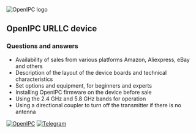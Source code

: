 ![OpenIPC logo][logo]

## OpenIPC URLLC device

### Questions and answers

- Availability of sales from various platforms Amazon, Aliexpress, eBay and others
- Description of the layout of the device boards and technical characteristics
- Set options and equipment, for beginners and experts
- Installing OpenIPC firmware on the device before sale
- Using the 2.4 GHz and 5.8 GHz bands for operation
- Using a directional coupler to turn off the transmitter if there is no antenna



[![OpenIPC][site]][site_basic]  [![Telegram][chat]][telegram_fpv]

[logo]: https://openipc.org/assets/openipc-logo-black.svg
[chat]: https://openipc.org/images/telegram_button.svg
[site]: https://openipc.org/images/openipc_button.svg
[site_basic]: https://openipc.org
[telegram_fpv]: https://t.me/+BMyMoolVOpkzNWUy
